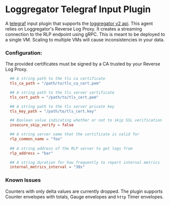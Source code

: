 # Loggregator Telegraf Input Plugin

A [telegraf](https://github.com/influxdata/telegraf) input plugin that supports the 
[loggregator v2 api](https://github.com/cloudfoundry/loggregator-api/tree/master/v2). This agent 
relies on Loggregator's Reverse Log Proxy. It creates a streaming connection to the RLP endpoint
using gRPC. This is meant to be deployed to a single VM.  Scaling to multiple VMs will cause
inconsistencies in your data.

### Configuration:

The provided certificates must be signed by a CA trusted by your Reverse Log Proxy.

```toml
  ## A string path to the tls ca certificate
  tls_ca_path = "/path/to/tls_ca_cert.pem"

  ## A string path to the tls server certificate
  tls_cert_path = "/path/to/tls_cert.pem"

  ## A string path to the tls server private key
  tls_key_path = "/path/to/tls_cert.key"

  ## Boolean value indicating whether or not to skip SSL verification
  insecure_skip_verify = false

  ## A string server name that the certificate is valid for
  rlp_common_name = "foo"
  
  ## A string address of the RLP server to get logs from
  rlp_address = "bar"

  ## A string duration for how frequently to report internal metrics
  internal_metrics_interval = "30s"
```

### Known Issues

Counters with only delta values are currently dropped.
The plugin supports Counter envelopes with totals, Gauge envelopes and `http` Timer envelopes.